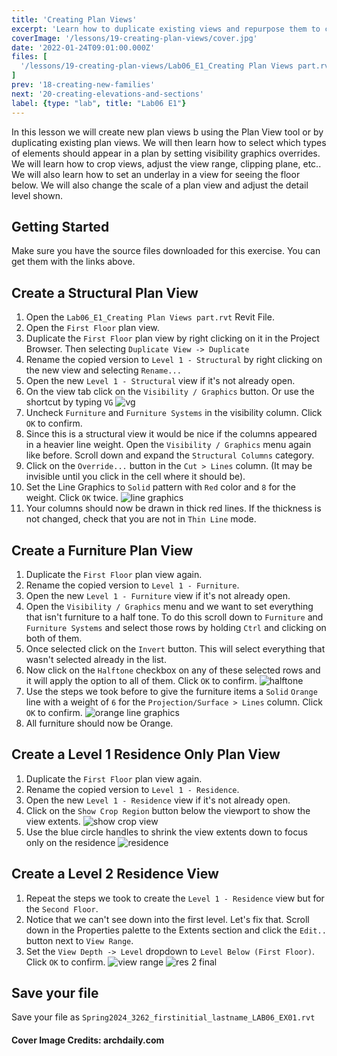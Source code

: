 ```yaml
---
title: 'Creating Plan Views'
excerpt: 'Learn how to duplicate existing views and repurpose them to create dedicated views for specific functions.'
coverImage: '/lessons/19-creating-plan-views/cover.jpg'
date: '2022-01-24T09:01:00.000Z'
files: [
  '/lessons/19-creating-plan-views/Lab06_E1_Creating Plan Views part.rvt'
]
prev: '18-creating-new-families'
next: '20-creating-elevations-and-sections'
label: {type: "lab", title: "Lab06 E1"}
---
```


In this lesson we will create new plan views b using the Plan View tool or by duplicating existing plan views. We will then learn how to select which types of elements should appear in a plan by setting visibility graphics overrides. We will learn how to crop views, adjust the view range, clipping plane, etc.. We will also learn how to set an underlay in a view for seeing the floor below. We will also change the scale of a plan view and adjust the detail level shown.

## Getting Started

Make sure you have the source files downloaded for this exercise. You can get them with the links above.

## Create a Structural Plan View

1. Open the ``Lab06_E1_Creating Plan Views part.rvt`` Revit File.
2. Open the ``First Floor`` plan view.
3. Duplicate the ``First Floor`` plan view by right clicking on it in the Project Browser. Then selecting ``Duplicate View -> Duplicate``
4. Rename the copied version to ``Level 1 - Structural`` by right clicking on the new view and selecting ``Rename...``
5. Open the new ``Level 1 - Structural`` view if it's not already open.
6. On the view tab click on the ``Visibility / Graphics`` button. Or use the shortcut by typing ``VG``
![vg](/lessons/19-creating-plan-views/visibility-graphics.png)
7. Uncheck ``Furniture`` and ``Furniture Systems`` in the visibility column. Click ``OK`` to confirm.
8. Since this is a structural view it would be nice if the columns appeared in a heavier line weight. Open the ``Visibility / Graphics`` menu again like before. Scroll down and expand the ``Structural Columns`` category. 
9. Click on the ``Override...`` button in the ``Cut > Lines`` column. (It may be invisible until you click in the cell where it should be).
10. Set the Line Graphics to ``Solid`` pattern with ``Red`` color and ``8`` for the weight. Click ``OK`` twice.
![line graphics](/lessons/19-creating-plan-views/line-graphics.png)
11. Your columns should now be drawn in thick red lines. If the thickness is not changed, check that you are not in ``Thin Line`` mode.

## Create a Furniture Plan View

1. Duplicate the ``First Floor`` plan view again.
2. Rename the copied version to ``Level 1 - Furniture``.
3. Open the new ``Level 1 - Furniture`` view if it's not already open.
4. Open the ``Visibility / Graphics`` menu and we want to set everything that isn't furniture to a half tone. To do this scroll down to ``Furniture`` and ``Furniture Systems`` and select those rows by holding ``Ctrl`` and clicking on both of them. 
5. Once selected click on the ``Invert`` button. This will select everything that wasn't selected already in the list. 
6. Now click on the ``Halftone`` checkbox on any of these selected rows and it will apply the option to all of them. Click ``OK`` to confirm.
![halftone](/lessons/19-creating-plan-views/halftone.png)
7. Use the steps we took before to give the furniture items a ``Solid`` ``Orange`` line with a weight of ``6`` for the ``Projection/Surface > Lines`` column. Click ``OK`` to confirm.
![orange line graphics](/lessons/19-creating-plan-views/orange-lines.png)
8. All furniture should now be Orange.

## Create a Level 1 Residence Only Plan View

1. Duplicate the ``First Floor`` plan view again.
2. Rename the copied version to ``Level 1 - Residence``.
3. Open the new ``Level 1 - Residence`` view if it's not already open.
4. Click on the ``Show Crop Region`` button below the viewport to show the view extents.
![show crop view](/lessons/19-creating-plan-views/show-crop-view.png)
5. Use the blue circle handles to shrink the view extents down to focus only on the residence
![residence](/lessons/19-creating-plan-views/residence.png)

## Create a Level 2 Residence View

1. Repeat the steps we took to create the ``Level 1 - Residence`` view but for the ``Second Floor``.
2. Notice that we can't see down into the first level. Let's fix that. Scroll down in the Properties palette to the Extents section and click the ``Edit..`` button next to ``View Range``.
3. Set the ``View Depth -> Level`` dropdown to ``Level Below (First Floor)``. Click ``OK`` to confirm.
![view range](/lessons/19-creating-plan-views/view-range.png)
![res 2 final](/lessons/19-creating-plan-views/residence-level-2.png)

## Save your file

Save your file as ``Spring2024_3262_firstinitial_lastname_LAB06_EX01.rvt``

#### Cover Image Credits: archdaily.com